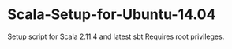 # Scala-Setup-for-Ubuntu-14.04
Setup script for Scala 2.11.4 and latest sbt
Requires root privileges. 
